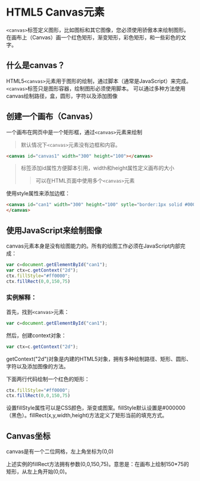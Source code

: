 # HTML5 Canvas元素

`<canvas>`标签定义图形，比如图标和其它图像，您必须使用骄傲本来绘制图形。
在画布上（Canvas）画一个红色矩形，渐变矩形，彩色矩形，和一些彩色的文字。

## 什么是canvas？

HTML5`<canvas>`元素用于图形的绘制，通过脚本（通常是JavaScript）来完成。
`<canvas>`标签只是图形容器，绘制图形必须使用脚本。
可以通过多种方法使用canvas绘制路径，盒，圆形，字符以及添加图像

## 创建一个画布（Canvas）

一个画布在网页中是一个矩形框，通过`<canvas>`元素来绘制
> 默认情况下`<canvas>`元素没有边框和内容。

```html
<canvas id="canvas1" width="300" height="100"></canvas>
```
> 标签添加id属性方便脚本引用，width和height属性定义画布的大小
>> 可以在HTML页面中使用多个`<canvas>`元素

使用style属性来添加边框：

```html
<canvas id="can1" width="300" height="100" sytle="border:1px solid #000000;">
</canvas>
```

## 使用JavaScript来绘制图像

canvas元素本身是没有绘图能力的。所有的绘图工作必须在JavaScript内部完成：

```javascript
var c=document.getElementById("can1");
var ctx=c.getContext("2d");
ctx.fillStyle="#ff0000";
ctx.fillRect(0,0,150,75)
```

### 实例解释：
首先，找到`<canvas>`元素：
```javascript
var c=document.getElementById("can1");
```
然后，创建context对象：
```javascript
var ctx=c.getContext("2d");
```
getContext("2d")对象是内建的HTML5对象，拥有多种绘制路径、矩形、圆形、字符以及添加图像的方法。

下面两行代码绘制一个红色的矩形：
```javascript
ctx.fillStyle="#ff0000";
ctx.fillRect(0,0,150,75)
```
设置fillStyle属性可以是CSS颜色，渐变或图案。fillStyle默认设置是#000000（黑色）。fillRect(x,y,width,height)方法定义了矩形当前的填充方式。

## Canvas坐标

canvas是有一个二位网格，左上角坐标为(0,0)

上述实例的fillRect方法拥有参数(0,0,150,75)。意思是：在画布上绘制150*75的矩形，从左上角开始(0,0)。